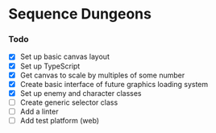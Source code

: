 # Sequence Dungeons

### Todo
- [x] Set up basic canvas layout
- [x] Set up TypeScript
- [x] Get canvas to scale by multiples of some number
- [x] Create basic interface of future graphics loading system
- [x] Set up enemy and character classes
- [ ] Create generic selector class
- [ ] Add a linter
- [ ] Add test platform (web)